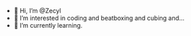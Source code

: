 - 👋 Hi, I’m @Zecyl
- 👀 I’m interested in coding and beatboxing and cubing and...
- 🌱 I’m currently learning.

<!---
Zecyl/Zecyl is a ✨ special ✨ repository because its `README.md` (this file) appears on your GitHub profile.
You can click the Preview link to take a look at your changes.
--->
